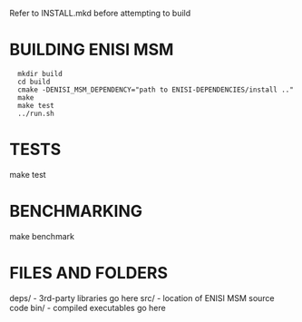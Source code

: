 Refer to INSTALL.mkd before attempting to build

# BUILDING ENISI MSM

```
  mkdir build
  cd build
  cmake -DENISI_MSM_DEPENDENCY="path to ENISI-DEPENDENCIES/install .."
  make
  make test
  ../run.sh
```

# TESTS

  make test

# BENCHMARKING

  make benchmark

# FILES AND FOLDERS
deps/ - 3rd-party libraries go here
src/  - location of ENISI MSM source code
bin/  - compiled executables go here
